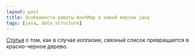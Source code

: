 ```yaml
---
layout: post
title: Особенности работы HashMap в новой версии java
tags: [java, data_structure]
---
```

[Статья](https://dzone.com/articles/java-8-hashmaps-keys-and-the-comparable-interface) о том, как в случае коллизии, связный список превращается в красно-черное дерево.